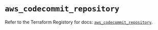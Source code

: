 # `aws_codecommit_repository`

Refer to the Terraform Registory for docs: [`aws_codecommit_repository`](https://registry.terraform.io/providers/hashicorp/aws/3.76.1/docs/resources/codecommit_repository).
